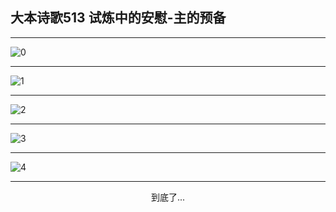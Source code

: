 
## 大本诗歌513 试炼中的安慰-主的预备
        
<div id="aplayer0"></div>

---

<img alt="0" data-original="/data/d0513/0.png">

---

<img alt="1" data-original="/data/d0513/1.png">

---

<img alt="2" data-original="/data/d0513/2.png">

---

<img alt="3" data-original="/data/d0513/3.png">

---

<img alt="4" data-original="/data/d0513/4.png">

---

<p style="text-align: center">到底了...</p>

<script src="/js/dist-view.js"></script>

<script>
MAIN.id = 'd0513';
        
const ap0 = new APlayer({
    container: document.getElementById('aplayer0'),
    volume: 1,
    loop: 'none',
    preload: 'none',
    audio: [{
        name: '大本诗歌513.mp3',
        artist: '大本诗歌',
        url: 'https://res.wx.qq.com/voice/getvoice?mediaid=MzI0NTk3MDM5M18yMjQ3NDkzOTI4',
        cover: '/favicon'
    }]
});
</script>
